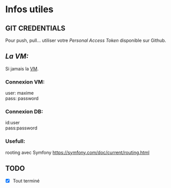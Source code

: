 # Infos utiles

## GIT CREDENTIALS

Pour push, pull... utiliser votre *Personal Access Token* disponible sur Github. 

## ***La VM:***
Si jamais la [VM](https://mega.nz/file/TQ01HA5R#lJZTauoUR7IHgFtcBrtCZc-7-wzqaUWqywc2RzRK6xE).

### Connexion VM:

user: maxime</br>
pass: password </br>

### Connexion DB:
id:user</br>
pass:password</br>

### Usefull:
rooting avec Symfony
https://symfony.com/doc/current/routing.html

## TODO
- [x] Tout terminé
